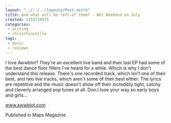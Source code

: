 ```yaml
---
layout: "../../../layouts/Post.astro"
title: And what will be left of them? - Wet Weekend on July
created: 1155726975
categories:
 - writing
 - chrischinchilla
tags: 
 - music 
 - reviews
---
```


I love Awwblot? They're an excellent live band and their last EP had some of the best dance floor fillers I've heard for a while. Which is why I don't understand this release. There's one recorded track, which isn't one of their best, and two live tracks, which aren't some of their best either. The lyrics are repetitive and the music doesn't show off their incredibly tight, catchy and cleverly arranged pop tunes at all. Don.t lose your way so early boys and girls...

<a href='https://www.awwblot.com' target='_blank'>www.awwblot.com</a>

Published in Maps Magazine
